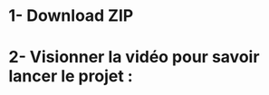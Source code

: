 # 1- Download ZIP
# 2- Visionner la vidéo pour savoir lancer le projet :
<a href="https://youtu.be/JXmjTpp-rYE/" target="_blank">
